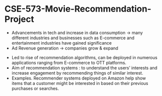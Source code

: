 ﻿# CSE-573-Movie-Recommendation-Project
* Advancements in tech and increase in data consumption → many different industries and businesses such as E-commerce and entertainment industries have gained significance
* Ad Revenue generation → companies grow & expand 

+ Led to rise of recommendation algorithms, can be deployed in numerous applications ranging from E-commerce to OTT platforms.
+ Aim of recommendation systems : to understand the users’ interests and increase engagement by recommending things of similar interest. 
+ Examples. Recommender systems deployed on Amazon help show items that a customer might be interested in based on their previous purchases or searches. 
